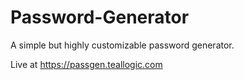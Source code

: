 # Password-Generator
A simple but highly customizable password generator.

Live at https://passgen.teallogic.com

